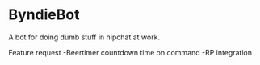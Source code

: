 # ByndieBot
A bot for doing dumb stuff in hipchat at work.

Feature request
-Beertimer countdown time on command
-RP integration
